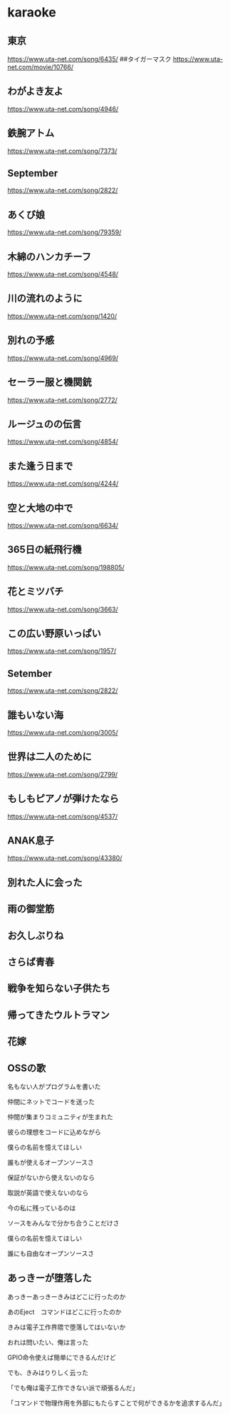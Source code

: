 
# karaoke
## 東京
https://www.uta-net.com/song/6435/
##タイガーマスク
https://www.uta-net.com/movie/10766/
## わがよき友よ
https://www.uta-net.com/song/4946/
## 鉄腕アトム
https://www.uta-net.com/song/7373/
## September
https://www.uta-net.com/song/2822/
## あくび娘
https://www.uta-net.com/song/79359/
## 木綿のハンカチーフ
https://www.uta-net.com/song/4548/
## 川の流れのように
https://www.uta-net.com/song/1420/
## 別れの予感
https://www.uta-net.com/song/4969/
## セーラー服と機関銃
https://www.uta-net.com/song/2772/
## ルージュのの伝言
https://www.uta-net.com/song/4854/
## また逢う日まで
https://www.uta-net.com/song/4244/
## 空と大地の中で
https://www.uta-net.com/song/6634/
## 365日の紙飛行機
https://www.uta-net.com/song/198805/
## 花とミツバチ
https://www.uta-net.com/song/3663/
## この広い野原いっぱい
https://www.uta-net.com/song/1957/
## Setember
https://www.uta-net.com/song/2822/
## 誰もいない海
https://www.uta-net.com/song/3005/
## 世界は二人のために
https://www.uta-net.com/song/2799/
## もしもピアノが弾けたなら
https://www.uta-net.com/song/4537/
## ANAK息子
https://www.uta-net.com/song/43380/
## 別れた人に会った
## 雨の御堂筋
## お久しぶりね
## さらば青春
## 戦争を知らない子供たち
## 帰ってきたウルトラマン
## 花嫁

## OSSの歌
名もない人がプログラムを書いた

仲間にネットでコードを送った

仲間が集まりコミュニティが生まれた

彼らの理想をコードに込めながら

僕らの名前を憶えてほしい

誰もが使えるオープンソースさ<p>

保証がないから使えないのなら

取説が英語で使えないのなら

今の私に残っているのは

ソースをみんなで分かち合うことだけさ

僕らの名前を憶えてほしい

誰にも自由なオープンソースさ




## あっきーが堕落した

あっきーあっきーきみはどこに行ったのか

あのEject　コマンドはどこに行ったのか

きみは電子工作界隈で堕落してはいないか

おれは問いたい、俺は言った

GPIO命令使えば簡単にできるんだけど

でも、きみはりりしく云った

「でも俺は電子工作できない派で頑張るんだ」

「コマンドで物理作用を外部にもたらすことで何ができるかを追求するんだ」
